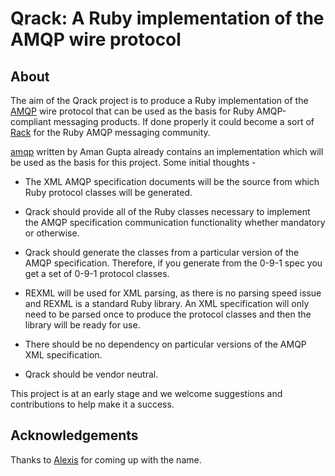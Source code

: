 # Qrack: A Ruby implementation of the AMQP wire protocol

## About

The aim of the Qrack project is to produce a Ruby implementation of the [AMQP](http://amqp.org) wire protocol that can be used as the basis for Ruby AMQP-compliant messaging products. If done properly it could become a sort of [Rack](http://rack.rubyforge.org) for the Ruby AMQP messaging community.

[amqp](http://github.com/tmm1/amqp) written by Aman Gupta already contains an implementation which will be used as the basis for this project. Some initial thoughts -

* The XML AMQP specification documents will be the source from which Ruby protocol classes will be generated.

* Qrack should provide all of the Ruby classes necessary to implement the AMQP specification communication functionality whether mandatory or otherwise.

* Qrack should generate the classes from a particular version of the AMQP specification. Therefore, if you generate from the 0-9-1 spec you get a set of 0-9-1 protocol classes.

* REXML will be used for XML parsing, as there is no parsing speed issue and REXML is a standard Ruby library. An XML specification will only need to be parsed once to produce the protocol classes and then the library will be ready for use.

* There should be no dependency on particular versions of the AMQP XML specification.

* Qrack should be vendor neutral.

This project is at an early stage and we welcome suggestions and contributions to help make it a success.

## Acknowledgements

Thanks to [Alexis](http://github.com/monadic) for coming up with the name.